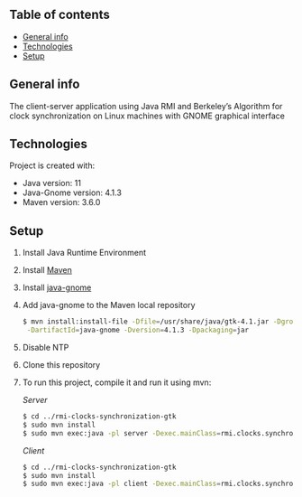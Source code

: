 ## Table of contents
* [General info](#general-info)
* [Technologies](#technologies)
* [Setup](#setup)

## General info
The client-server application using Java RMI and Berkeley’s Algorithm for clock synchronization on Linux machines with GNOME graphical interface
	
## Technologies
Project is created with:
* Java version: 11
* Java-Gnome version: 4.1.3
* Maven version: 3.6.0
	
## Setup
1. Install Java Runtime Environment
2. Install [Maven](https://maven.apache.org/install.html)
3. Install [java-gnome](http://java-gnome.sourceforge.net/get/)
4. Add java-gnome to the Maven local repository
   ```bash
   $ mvn install:install-file -Dfile=/usr/share/java/gtk-4.1.jar -DgroupId=org.gnome \
   	-DartifactId=java-gnome -Dversion=4.1.3 -Dpackaging=jar
   ```
5. Disable NTP
6. Clone this repository
7. To run this project, compile it and run it using mvn:

    *Server*
   ```bash
   $ cd ../rmi-clocks-synchronization-gtk
   $ sudo mvn install
   $ sudo mvn exec:java -pl server -Dexec.mainClass=rmi.clocks.synchronization.gtk.server.StartServer
   ```
    *Client*
      ```bash
      $ cd ../rmi-clocks-synchronization-gtk
      $ sudo mvn install
      $ sudo mvn exec:java -pl client -Dexec.mainClass=rmi.clocks.synchronization.gtk.client.StartClient
      ```